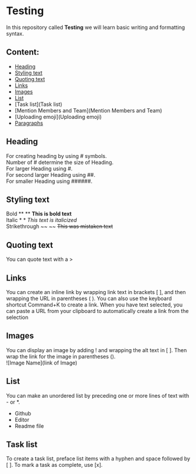 # Testing
In this repository called **Testing** we will learn basic writing and formatting syntax. 


## Content:

- [Heading](#Heading)
- [Styling text](#Styling-text)
- [Quoting text](#Quoting-text)
- [Links](Links)
- [Images](Images)
- [List](List)
- [Task list](Task list)
- [Mention Members and Team](Mention Members and Team)
- [Uploading emoji](Uploading emoji)
- [Paragraphs](Paragraphs)

## Heading

For creating heading by using # symbols.<br/>
Number of # determine the size of Heading.<br/>
For larger Heading using #.<br/>
For second larger Heading using ##.<br/>
For smaller Heading using ######.<br/>

## Styling text

Bold       ** **         **This is bold text**<br/>
Italic   * *            *This text is italicized*<br/>
Strikethrough    ~~ ~~      ~~This was mistaken text~~<br/>

## Quoting text

You can quote text with a > 

## Links

You can create an inline link by wrapping link text in brackets [ ], and then wrapping the URL in parentheses ( ). You can also use the keyboard shortcut Command+K to create a link. When you have text selected, you can paste a URL from your clipboard to automatically create a link from the selection

## Images

You can display an image by adding ! and wrapping the alt text in [ ]. Then wrap the link for the image in parentheses ().<br/>
![Image Name](link of Image)

## List

You can make an unordered list by preceding one or more lines of text with - or *.

- Github
- Editor
- Readme file

## Task list

To create a task list, preface list items with a hyphen and space followed by [ ]. To mark a task as complete, use [x].
